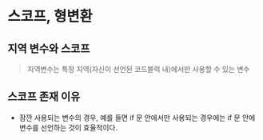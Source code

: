 # 스코프, 형변환

## 지역 변수와 스코프

> 지역변수는 특정 지역(자신이 선언된 코드블럭 내)에서만 사용할 수 있는 변수 

## 스코프 존재 이유

- 잠깐 사용되는 변수의 경우, 예를 들면 if 문 안에서만 사용되는 경우에는 if 문 안에 변수를 선언하는 것이 효율적이다.

